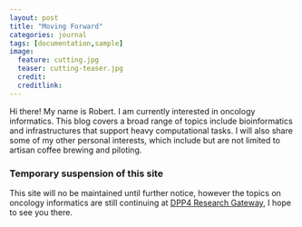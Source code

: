 ```yaml
---
layout: post
title: "Moving Forward"
categories: journal
tags: [documentation,sample]
image:
  feature: cutting.jpg
  teaser: cutting-teaser.jpg
  credit:
  creditlink:
---
```


Hi there! My name is Robert. I am currently interested in oncology informatics. This blog covers a broad range of topics include bioinformatics and infrastructures that support heavy computational tasks. I will also share some of my other personal interests, which include but are not limited to artisan coffee brewing and piloting.


### Temporary suspension of this site
This site will no be maintained until further notice, however the topics on oncology informatics are still continuing at [DPP4 Research Gateway](https://dpp4researchgroup.github.io/DPP4-HomePage/), I hope to see you there.
